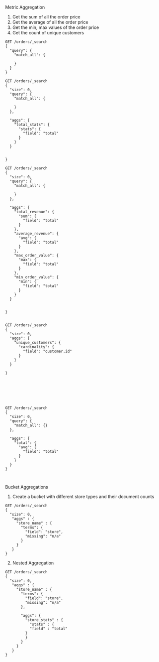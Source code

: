 Metric Aggregation

1. Get the sum of all the order price
2. Get the average of all the order price
3. Get the min, max values of the order price
4. Get the count of unique customers

```
GET /orders/_search
{
  "query": {
    "match_all": {
      
    }
  }
}

GET /orders/_search
{
  "size": 0, 
  "query": {
    "match_all": {
      
    }
  },
  
  "aggs": {
    "total_stats": {
      "stats": {
        "field": "total"
      }
    }
  }
  
  
}

GET /orders/_search
{
  "size": 0, 
  "query": {
    "match_all": {
      
    }
  },
  
  "aggs": {
    "total_revenue": {
      "sum": {
        "field": "total"
      }
    },
    "average_revenue": {
      "avg": {
        "field": "total"
      }
    },
    "max_order_value": {
      "max": {
        "field": "total"
      }
    },
    "min_order_value": {
      "min": {
        "field": "total"
      }
    }
  }
  
  
}


GET /orders/_search
{
  "size": 0,
  "aggs": {
    "unique_customers": {
      "cardinality": {
        "field": "customer.id"
      }
    }
  }
  
}







```

```
GET /orders/_search
{
  "size": 0, 
  "query": {
    "match_all": {}
  },
  
  "aggs": {
    "total": {
      "avg": {
        "field": "total"
      }
    }
  }
}



```

Bucket Aggregations

1. Create a bucket with different store types and their document counts

```
GET /orders/_search
{
  "size": 0, 
   "aggs" : {
     "store_name" : {
       "terms": {
         "field": "store",
         "missing": "n/a"
       }
     }
   }
}

```

2. Nested Aggregation

```
GET /orders/_search
{
  "size": 0, 
   "aggs" : {
     "store_name" : {
       "terms": {
         "field": "store",
         "missing": "n/a"
       },
       
       "aggs": {
         "store_stats" : {
           "stats" : {
           "field" : "total"
         }
         }
       }
     }
   }
}
```

